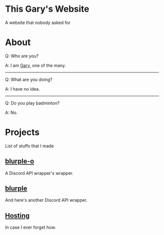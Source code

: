# This Gary's Website

A website that nobody asked for

# About
Q: Who are you?

A: I am [Gary](https://thisgary.github.io/thisgary), one of the many.

---

Q: What are you doing?

A: I have no idea.

---

Q: Do you play badminton?

A: No.

# Projects

List of stuffs that I made

## [blurple-o](blurple-o)

A Discord API wrapper's wrapper.

## [blurple](blurple)

And here's another Discord API wrapper.

## [Hosting](hosting)

In case I ever forget how.

<!--
## [3n + 1](tnpo)

Blame [that person](https://github.com/nexitysecond) for this rabbit hole.
-->

